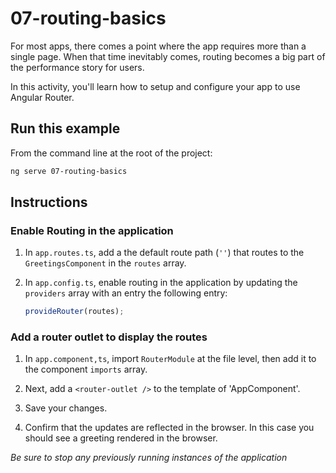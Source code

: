 # 07-routing-basics

For most apps, there comes a point where the app requires more than a single page. When that time inevitably comes, routing becomes a big part of the performance story for users.

In this activity, you'll learn how to setup and configure your app to use Angular Router.

## Run this example

From the command line at the root of the project:

```bash
ng serve 07-routing-basics
```

## Instructions

### Enable Routing in the application

1. In `app.routes.ts`, add a the default route path (`''`) that routes to the `GreetingsComponent` in the `routes` array.

1. In `app.config.ts`, enable routing in the application by updating the `providers` array with an entry the following entry:

   ```typescript
   provideRouter(routes);
   ```

### Add a router outlet to display the routes

1. In `app.component,ts`, import `RouterModule` at the file level, then add it to the component `imports` array.

1. Next, add a `<router-outlet />` to the template of 'AppComponent'.

1. Save your changes.

1. Confirm that the updates are reflected in the browser. In this case you should see a greeting rendered in the browser.

_Be sure to stop any previously running instances of the application_
